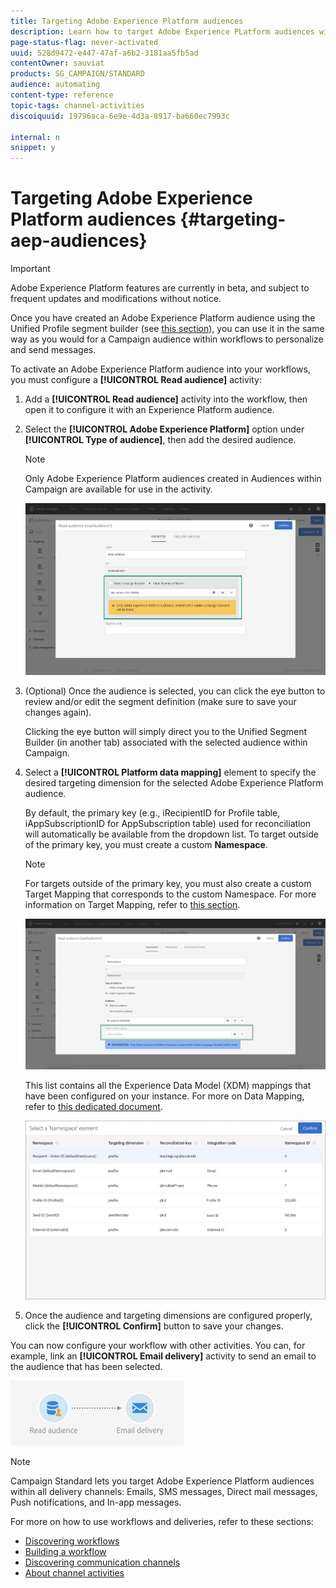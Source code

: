 ```yaml
---
title: Targeting Adobe Experience Platform audiences
description: Learn how to target Adobe Experience PLatform audiences within workflows.
page-status-flag: never-activated
uuid: 528d9472-e447-47af-a6b2-3181aa5fb5ad
contentOwner: sauviat
products: SG_CAMPAIGN/STANDARD
audience: automating
content-type: reference
topic-tags: channel-activities
discoiquuid: 19796aca-6e9e-4d3a-8917-ba660ec7993c

internal: n
snippet: y
---
```


# Targeting Adobe Experience Platform audiences {#targeting-aep-audiences}

>[!IMPORTANT]
>
>Adobe Experience Platform features are currently in beta, and subject to frequent updates and modifications without notice.

Once you have created an Adobe Experience Platform audience using the Unified Profile segment builder (see [this section](../../audiences/using/aep-managing-audiences.md)), you can use it in the same way as you would for a Campaign audience within workflows to personalize and send messages.

To activate an Adobe Experience Platform audience into your workflows, you must configure a **[!UICONTROL Read audience]** activity:

1. Add a **[!UICONTROL Read audience]** activity into the workflow, then open it to configure it with an Experience Platform audience.

1. Select the **[!UICONTROL Adobe Experience Platform]** option under **[!UICONTROL Type of audience]**, then add the desired audience.

    >[!NOTE]
    >
    >Only Adobe Experience Platform audiences created in Audiences within Campaign are available for use in the activity.

    ![](assets/aep_wkf_readaudience.png)

1. (Optional) Once the audience is selected, you can click the eye button to review and/or edit the segment definition (make sure to save your changes again).

    Clicking the eye button will simply direct you to the Unified Segment Builder (in another tab) associated with the selected audience within Campaign.

1. Select a **[!UICONTROL Platform data mapping]** element to specify the desired targeting dimension for the selected Adobe Experience Platform audience.

    By default, the primary key (e.g., iRecipientID for Profile table, iAppSubscriptionID for AppSubscription table) used for reconciliation will automatically be available from the dropdown list. To target outside of the primary key, you must create a custom **Namespace**.

    >[!NOTE]
    >
    >For targets outside of the primary key, you must also create a custom Target Mapping that corresponds to the custom Namespace. For more information on Target Mapping, refer to [this section](../../administration/using/target-mappings-in-campaign.md).

    ![](assets/aep_wkf_readaudience_namespace.png)

    This list contains all the Experience Data Model (XDM) mappings that have been configured on your instance. For more on Data Mapping, refer to [this dedicated document](https://helpx.adobe.com/campaign/kb/aep-acs-datamapping.html).

    ![](assets/aep_wkf_readaudience_namespace2.png)

1. Once the audience and targeting dimensions are configured properly, click the **[!UICONTROL Confirm]** button to save your changes.

You can now configure your workflow with other activities. You can, for example, link an **[!UICONTROL Email delivery]** activity to send an email to the audience that has been selected.

![](assets/aep_wkf_email.png)

>[!NOTE]
>
>Campaign Standard lets you target Adobe Experience Platform audiences within all delivery channels: Emails, SMS messages, Direct mail messages, Push notifications, and In-app messages.

For more on how to use workflows and deliveries, refer to these sections:

* [Discovering workflows](../../automating/using/discovering-workflows.md)
* [Building a workflow](../../automating/using/building-a-workflow.md)
* [Discovering communication channels](../../channels/using/discovering-communication-channels.md)
* [About channel activities](../../automating/using/about-channel-activities.md)
